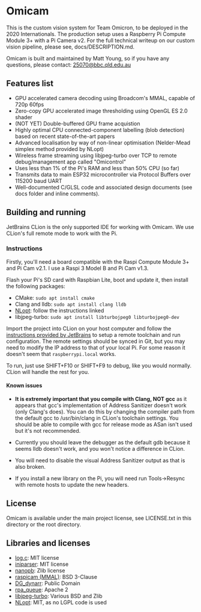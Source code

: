 # Omicam

This is the custom vision system for Team Omicron, to be deployed in the 2020 Internationals. 
The production setup uses a Raspberry Pi Compute Module 3+ with a Pi Camera v2.
For the full technical writeup on our custom vision pipeline, please see, docs/DESCRIPTION.md.

Omicam is built and maintained by Matt Young, so if you have any questions, please contact: 25070@bbc.qld.edu.au

## Features list
- GPU accelerated camera decoding using Broadcom's MMAL, capable of 720p 60fps
- Zero-copy GPU accelerated image thresholding using OpenGL ES 2.0 shader
- (NOT YET) Double-buffered GPU frame acquistion
- Highly optimal CPU connected-component labelling (blob detection) based on recent state-of-the-art papers
- Advanced localisation by way of non-linear optimisation (Nelder-Mead simplex method provided by NLopt)
- Wireless frame streaming using libjpeg-turbo over TCP to remote debug/management app called "Omicontrol"
- Uses less than 1% of the Pi's RAM and less than 50% CPU (so far)
- Transmits data to main ESP32 microcontroller via Protocol Buffers over 115200 baud UART
- Well-documented C/GLSL code and associated design documents (see docs folder and inline comments).

## Building and running
JetBrains CLion is the only supported IDE for working with Omicam. We use CLion's full remote mode to work with the Pi.

### Instructions
Firstly, you'll need a board compatible with the Raspi Compute Module 3+ and Pi Cam v2.1. I use a Raspi 3 Model B and
Pi Cam v1.3.

Flash your Pi's SD card with Raspbian Lite, boot and update it, then install the following packages:
- CMake: `sudo apt install cmake`
- Clang and lldb: `sudo apt install clang lldb`
- [NLopt](https://NLopt.readthedocs.io/en/latest/): follow the instructions linked
- libjpeg-turbo: `sudo apt install libturbojpeg0 libturbojpeg0-dev`

Import the project into CLion on your host computer and follow the 
[instructions provided by JetBrains](https://www.jetbrains.com/help/clion/remote-projects-support.html) to setup a remote toolchain
and run configuration. The remote settings should be synced in Git, but you may need to modify the IP address to that of your
local Pi. For some reason it doesn't seem that `raspberrypi.local` works.

To run, just use SHIFT+F10 or SHIFT+F9 to debug, like you would normally. CLion will handle the rest for you. 

#### Known issues
- **It is extremely important that you compile with Clang, NOT gcc** as it appears that gcc's implementation 
of Address Sanitizer doesn't work (only Clang's does). You can do this by changing the compiler path from the default gcc 
to /usr/bin/clang in CLion's toolchain settings. You should be able to compile with gcc for release mode as ASan isn't
used but it's not recommended.

- Currently you should leave the debugger as the default gdb because it seems lldb doesn't work, and you won't notice a
difference in CLion. 

- You will need to disable the visual Address Sanitizer output as that is also broken.

- If you install a new library on the Pi, you will need run Tools->Resync with remote hosts to update the new headers.

## License
Omicam is available under the main project license, see LICENSE.txt in this directory or the root directory.

## Libraries and licenses
- [log.c](https://github.com/rxi/log.c): MIT license
- [iniparser](https://github.com/ndevilla/iniparser): MIT license
- [nanopb](https://github.com/nanopb/nanopb): Zlib license
- [raspicam (MMAL)](https://github.com/raspberrypi/userland/tree/master/host_applications/linux/apps/raspicam): BSD 3-Clause
- [DG_dynarr](https://github.com/DanielGibson/Snippets/blob/master/DG_dynarr.h): Public Domain
- [rpa_queue](https://github.com/chrismerck/rpa_queue): Apache 2
- [libjpeg-turbo](https://github.com/libjpeg-turbo/libjpeg-turbo): Various BSD and Zlib
- [NLopt](https://github.com/stevengj/nlopt): MIT, as no LGPL code is used